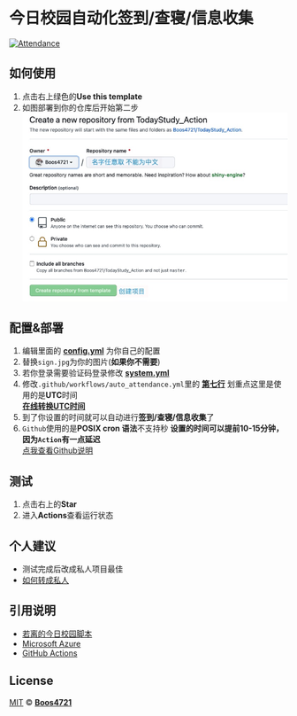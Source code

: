 # 今日校园自动化签到/查寝/信息收集

[![Attendance](https://github.com/Boos4721/TodayStudy_Action/actions/workflows/auto_attendance.yml/badge.svg)](https://github.com/Boos4721/TodayStudy_Action/actions/workflows/auto_attendance.yml)

## 如何使用

1. 点击右上绿色的**Use this template**
2. 如图部署到你的仓库后开始第二步
![1](docs/1.jpg)

## 配置&部署

1. 编辑里面的 **[config.yml](https://github.com/Boos4721/TodayStudy_Action/blob/master/config.yml)** 为你自己的配置
2. 替换`sign.jpg`为你的图片(**如果你不需要**)
3. 若你登录需要验证码登录修改 **[system.yml](https://github.com/Boos4721/TodayStudy_Action/blob/master/system.yml)**
4. 修改`.github/workflows/auto_attendance.yml`里的 **[第七行](https://github.com/Boos4721/TodayStudy_Action/blob/fb628fab34357fc904f73232ec227744e4035d7c/.github/workflows/auto_attendance.yml#L7)** 划重点这里是使用的是**UTC**时间<br>
**[在线转换UTC时间](http://www.timebie.com/cn/universalbeijing.php)**
5. 到了你设置的时间就可以自动进行**签到/查寝/信息收集**了
6. `Github`使用的是**POSIX cron 语法**不支持秒 **设置的时间可以提前10-15分钟，因为`Action`有一点延迟**<br>
[点我查看Github说明](https://docs.github.com/cn/actions/learn-github-actions/workflow-syntax-for-github-actions#example)

## 测试

1. 点击右上的**Star**
2. 进入**Actions**查看运行状态

## 个人建议

- 测试完成后改成私人项目最佳
- [如何转成私人](https://blog.csdn.net/cnds123321/article/details/86763411)

## 引用说明

- [若离的今日校园脚本](https://github.com/thriving123/fuckTodayStudy.git)
- [Microsoft Azure](https://azure.microsoft.com)
- [GitHub Actions](https://github.com/features/actions)

## License

[MIT](https://github.com/Boos4721/TodayStudy_Action/blob/master/LICENSE) © [**Boos4721**](https://boos4721.github.io/TodayStudy_Action/)